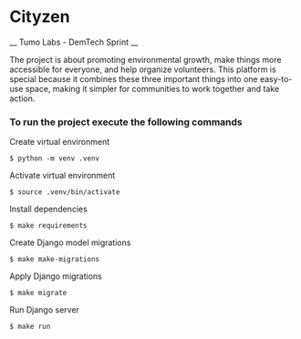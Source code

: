# Cityzen
__ Tumo Labs - DemTech Sprint __

The project is about promoting environmental growth, make things more accessible for everyone, 
and help organize volunteers. This platform is special because it combines these three important things
into one easy-to-use space, making it simpler for communities to work together and take action.


### To run the project execute the following commands
Create virtual environment

    $ python -m venv .venv

Activate virtual environment

    $ source .venv/bin/activate

Install dependencies

    $ make requirements

Create Django model migrations

    $ make make-migrations

Apply Django migrations

    $ make migrate

Run Django server
    
    $ make run